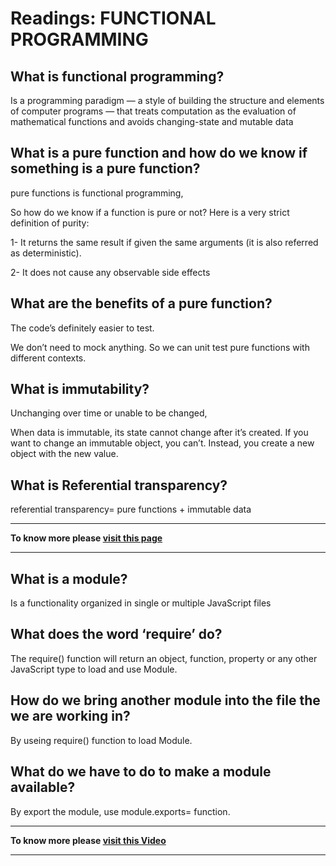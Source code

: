 # Readings: FUNCTIONAL PROGRAMMING

## **What is functional programming?**

Is a programming paradigm — a style of building the structure and elements of computer programs — that treats computation as the evaluation of mathematical functions and avoids changing-state and mutable data 

## **What is a pure function and how do we know if something is a pure function?**

pure functions is functional programming,

So how do we know if a function is pure or not? Here is a very strict definition of purity:

1- It returns the same result if given the same arguments (it is also referred as deterministic).

2- It does not cause any observable side effects

## **What are the benefits of a pure function?**

The code’s definitely easier to test.

We don’t need to mock anything. So we can unit test pure functions with different contexts.

## **What is immutability?**

Unchanging over time or unable to be changed,

When data is immutable,
its state cannot change after it’s created. If you want to change an immutable object, you can’t. Instead, you create a new object with the new value.

## **What is Referential transparency?**

referential transparency= pure functions + immutable data 

----------

**To know more please 
[visit this page](https://medium.com/the-renaissance-developer/concepts-of-functional-programming-in-javascript-6bc84220d2aa)**

----------

## **What is a module?**

Is a functionality organized in single or multiple JavaScript files 

## **What does the word ‘require’ do?**

The require() function will return an object, function, property or any other JavaScript type to load and use Module.

## **How do we bring another module into the file the we are working in?**

By useing require() function to load Module.

## **What do we have to do to make a module available?**

By export the module, use module.exports= function.


----------

**To know more please 
[visit this Video](https://www.youtube.com/watch?v=xHLd36QoS4k)**

----------

